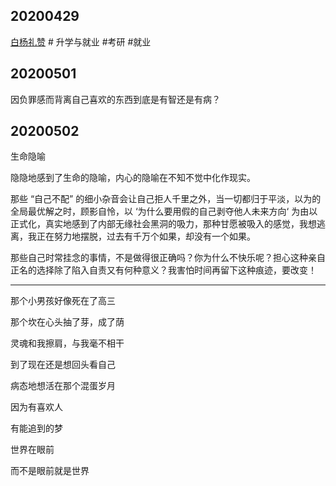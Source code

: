 
## 20200429

[白杨礼赞](https://weread.qq.com/web/bookDetail/15b32fb071708cf215ba9bd) # 升学与就业
  #考研 #就业

## 20200501

因负罪感而背离自己喜欢的东西到底是有智还是有病？

## 20200502

生命隐喻

隐隐地感到了生命的隐喻，内心的隐喻在不知不觉中化作现实。

那些 “自己不配” 的细小杂音会让自己拒人千里之外，当一切都归于平淡，以为的全局最优解之时，顾影自怜，以 ‘为什么要用假的自己剥夺他人未来方向‘ 为由以正式化，真实地感到了内部无缘社会黑洞的吸力，那种甘愿被吸入的感觉，我想逃离，我正在努力地摆脱，过去有千万个如果，却没有一个如果。

那些自己时常挂念的事情，不是做得很正确吗？你为什么不快乐呢？担心这种亲自正名的选择除了陷入自责又有何种意义？我害怕时间再留下这种痕迹，要改变！

---

那个小男孩好像死在了高三

那个坎在心头抽了芽，成了荫

灵魂和我擦肩，与我毫不相干

到了现在还是想回头看自己

病态地想活在那个混蛋岁月

因为有喜欢人

有能追到的梦

世界在眼前

而不是眼前就是世界